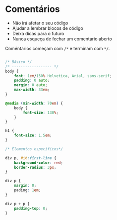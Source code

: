 # Comentários

* Não irá afetar o seu código
* Ajudar a lembrar blocos de código
* Deixa dicas para o futuro
* Nunca esqueça de fechar um comentário aberto

Coméntarios começam com `/*` e terminam com `*/`.

```css

/* Básico */
/* ------------------ */
body {
    font: 1em/150% Helvetica, Arial, sans-serif;
    padding: 0 auto;
    margin: 0 auto;
    max-width: 33em;
}

@media (min-width: 70em) {
    body {
        font-size: 130%;
    }
}

h1 {
    font-size: 1.5em;
}

/* Elementos especificos*/

div p, #id:first-line {
    background-color: red;
    border-radius: 3px;
}

div p {
    margin: 0;
    pading: 1em;
}

div p + p {
    padding-top: 0;
}

